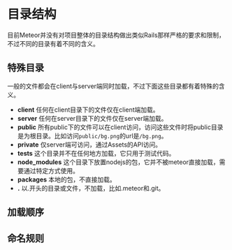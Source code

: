 # 目录结构

目前Meteor并没有对项目整体的目录结构做出类似Rails那样严格的要求和限制，不过不同的目录有着不同的含义。

## 特殊目录

一般的文件都会在client与server端同时加载，不过下面这些目录都有着特殊的含义。

* **client** 任何在client目录下的文件仅在client端加载。
* **server** 任何在server目录下的文件仅在server端加载。
* **public** 所有public下的文件可以在client访问，访问这些文件时将public目录是为根目录。比如访问`public/bg.png`的url是`/bg.png`。
* **private** 仅server端可访问，通过Assets的API访问。
* **tests** 这个目录并不在任何地方加载，它只用于测试代码。
* **node_modules**  这个目录下放置nodejs的包，它并不被meteor直接加载，需要通过特定方式使用。
* **packages** 本地的包，不直接加载。
* **.** 以.开头的目录或文件，不加载，比如.meteor和.git。


## 加载顺序


## 命名规则
